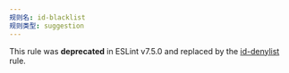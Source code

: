```yaml
---
规则名: id-blacklist
规则类型: suggestion
---
```



This rule was **deprecated** in ESLint v7.5.0 and replaced by the [id-denylist](id-denylist) rule.
